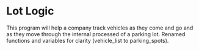 # Lot Logic
This program will help a company track vehicles as they come and go and as they move through the internal processed of a parking lot.
Renamed functions and variables for clarity (vehicle_list to parking_spots).

